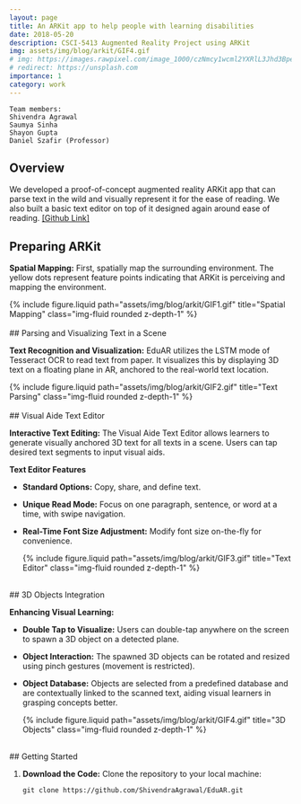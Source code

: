 ```yaml
---
layout: page
title: An ARKit app to help people with learning disabilities
date: 2018-05-20
description: CSCI-5413 Augmented Reality Project using ARKit
img: assets/img/blog/arkit/GIF4.gif
# img: https://images.rawpixel.com/image_1000/czNmcy1wcml2YXRlL3Jhd3BpeGVsX2ltYWdlcy93ZWJzaXRlX2NvbnRlbnQvcHgxMzgyNjcyLWltYWdlLWt3eXFrZHR5LmpwZw.jpg?s=5i_WsjSiGsjd3dh0cW88obuceCo8lP2eP7-3WYh62qs
# redirect: https://unsplash.com
importance: 1
category: work
---
```


    Team members:
    Shivendra Agrawal
    Saumya Sinha
    Shayon Gupta
    Daniel Szafir (Professor)

## Overview

We developed a proof-of-concept augmented reality ARKit app that can parse text in the wild and visually represent it for the ease of reading. We also built a basic text editor on top of it designed again around ease of reading. [[Github Link]](https://github.com/ShivendraAgrawal/EduAR)

## Preparing ARKit

**Spatial Mapping:**
First, spatially map the surrounding environment. The yellow dots represent feature points indicating that ARKit is perceiving and mapping the environment.

  <div class="row">
      <div class="col-sm mt-3 mt-md-0" style="vertical-align:middle">
          {% include figure.liquid path="assets/img/blog/arkit/GIF1.gif" title="Spatial Mapping" class="img-fluid rounded z-depth-1" %}
      </div>
  </div>

<br>
## Parsing and Visualizing Text in a Scene

**Text Recognition and Visualization:**
EduAR utilizes the LSTM mode of Tesseract OCR to read text from paper. It visualizes this by displaying 3D text on a floating plane in AR, anchored to the real-world text location.

  <div class="row">
      <div class="col-sm mt-3 mt-md-0" style="vertical-align:middle">
          {% include figure.liquid path="assets/img/blog/arkit/GIF2.gif" title="Text Parsing" class="img-fluid rounded z-depth-1" %}
      </div>
  </div>

<br>
## Visual Aide Text Editor

**Interactive Text Editing:**
The Visual Aide Text Editor allows learners to generate visually anchored 3D text for all texts in a scene. Users can tap desired text segments to input visual aids.

**Text Editor Features**

- **Standard Options:** Copy, share, and define text.
- **Unique Read Mode:** Focus on one paragraph, sentence, or word at a time, with swipe navigation.
- **Real-Time Font Size Adjustment:** Modify font size on-the-fly for convenience.

  <div class="row">
      <div class="col-sm mt-3 mt-md-0" style="vertical-align:middle">
          {% include figure.liquid path="assets/img/blog/arkit/GIF3.gif" title="Text Editor" class="img-fluid rounded z-depth-1" %}
      </div>
  </div>

<br>
## 3D Objects Integration

**Enhancing Visual Learning:**

- **Double Tap to Visualize:** Users can double-tap anywhere on the screen to spawn a 3D object on a detected plane.
- **Object Interaction:** The spawned 3D objects can be rotated and resized using pinch gestures (movement is restricted).
- **Object Database:** Objects are selected from a predefined database and are contextually linked to the scanned text, aiding visual learners in grasping concepts better.

  <div class="row">
      <div class="col-sm mt-3 mt-md-0" style="vertical-align:middle">
          {% include figure.liquid path="assets/img/blog/arkit/GIF4.gif" title="3D Objects" class="img-fluid rounded z-depth-1" %}
      </div>
  </div>

<br>
## Getting Started

1. **Download the Code:**
   Clone the repository to your local machine:

   `git clone https://github.com/ShivendraAgrawal/EduAR.git`
